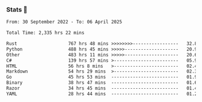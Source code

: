 ### Stats 👋
<!--START_SECTION:waka-->

```txt
From: 30 September 2022 - To: 06 April 2025

Total Time: 2,335 hrs 22 mins

Rust                   767 hrs 48 mins >>>>>>>>-----------------   32.88 %
Python                 488 hrs 45 mins >>>>>--------------------   20.93 %
Other                  483 hrs 11 mins >>>>>--------------------   20.69 %
C#                     139 hrs 57 mins >------------------------   05.99 %
HTML                   56 hrs 8 mins   >------------------------   02.40 %
Markdown               54 hrs 29 mins  >------------------------   02.33 %
Go                     45 hrs 53 mins  -------------------------   01.97 %
Binary                 38 hrs 47 mins  -------------------------   01.66 %
Razor                  34 hrs 45 mins  -------------------------   01.49 %
YAML                   28 hrs 44 mins  -------------------------   01.23 %
```

<!--END_SECTION:waka-->

<!--
**buhaytza2005/buhaytza2005** is a ✨ _special_ ✨ repository because its `README.md` (this file) appears on your GitHub profile.

Here are some ideas to get you started:

- 🔭 I’m currently working on ...
- 🌱 I’m currently learning ...
- 👯 I’m looking to collaborate on ...
- 🤔 I’m looking for help with ...
- 💬 Ask me about ...
- 📫 How to reach me: ...
- 😄 Pronouns: ...
- ⚡ Fun fact: ...
-->


